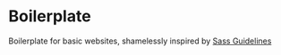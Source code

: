 # Boilerplate

  Boilerplate for basic websites, shamelessly inspired by [Sass Guidelines](https://sass-guidelin.es/)
